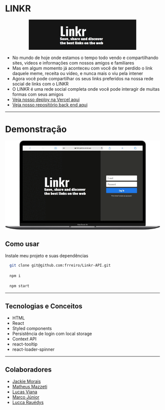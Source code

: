 
# LINKR

<p align="center">
   <img width=350 src="./src/assets/images/logo.png"/>
</p>


- No mundo de hoje onde estamos o tempo todo vendo e compartilhando sites, videos e informações com nossos amigos e familiares
- Mas em algum momento já aconteceu com você de ter perdido o link daquele meme, receita ou vídeo, e nunca mais o viu pela intener
- Agora você pode compartilhar os seus links preferidos na nossa rede social de links com o LINKR
- O LINKR é uma rede social completa onde você pode interagir de muitas formas com seus amigos
- [Veja nosso deploy na Vercel aqui](https://linkr-gamma.vercel.app/)
- [Veja nosso repositório back end aqui](https://github.com/frreiro/Linkr-API)

***

# Demonstração

<p align="center">
   <img width=600 src="./src/assets/images/app.gif"/>
</p>

## Como usar

Instale meu projeto e suas dependências

```bash
  git clone git@github.com:frreiro/Linkr-API.git
  
  npm i
  
  npm start
```

***

## Tecnologias e Conceitos

- HTML
- React
- Styled components
- Persistência de login com local storage
- Context API
- react-tooltip
- react-loader-spinner

***

## Colaboradores
- [Jackie Morais](https://www.linkedin.com/in/moraesjackie)
- [Matheus Mazzeti](https://www.linkedin.com/in/matheusmazetti)
- [Lucas Viana](https://www.linkedin.com/in/frreiro)
- [Marco Júnior](https://www.linkedin.com/in/marcojr73)
- [Lucca Rauédys](https://www.linkedin.com/in/luccarauedys)


    
